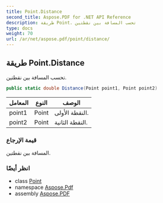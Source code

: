 ```yaml
---
title: Point.Distance
second_title: Aspose.PDF for .NET API Reference
description: طريقة Point. تحسب المسافة بين نقطتين
type: docs
weight: 70
url: /ar/net/aspose.pdf/point/distance/
---
```

## طريقة Point.Distance

تحسب المسافة بين نقطتين.

```csharp
public static double Distance(Point point1, Point point2)
```

| المعامل | النوع | الوصف |
| --- | --- | --- |
| point1 | Point | النقطة الأولى. |
| point2 | Point | النقطة الثانية. |

### قيمة الإرجاع

المسافة بين نقطتين.

### انظر أيضًا

* class [Point](../)
* namespace [Aspose.Pdf](../../../aspose.pdf/)
* assembly [Aspose.PDF](../../../)